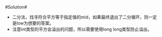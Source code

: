 #Solution#

*	二分法，找寻符合平方等于指定值的mid，如果最终退出了二分循环，则一定是low为想要的答案。
*	注意int类型的平方会溢出的问题，所以需要使用long long类型防止溢出。